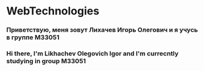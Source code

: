 # WebTechnologies

### Приветствую, меня зовут Лихачев Игорь Олегович и я учусь в группе М33051
### Hi there, I'm Likhachev Olegovich Igor and I'm currecntly studying in group M33051
